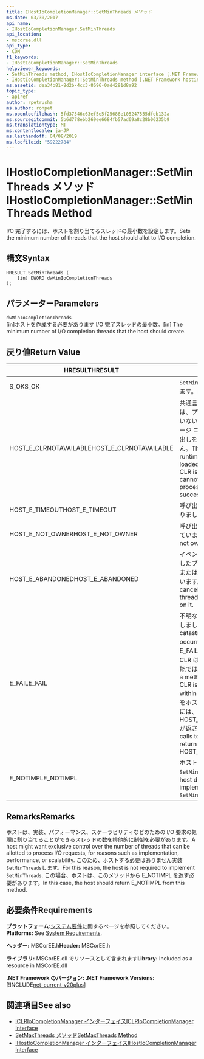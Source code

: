 ```yaml
---
title: IHostIoCompletionManager::SetMinThreads メソッド
ms.date: 03/30/2017
api_name:
- IHostIoCompletionManager.SetMinThreads
api_location:
- mscoree.dll
api_type:
- COM
f1_keywords:
- IHostIoCompletionManager::SetMinThreads
helpviewer_keywords:
- SetMinThreads method, IHostIoCompletionManager interface [.NET Framework hosting]
- IHostIoCompletionManager::SetMinThreads method [.NET Framework hosting]
ms.assetid: dea34b81-8d2b-4cc3-8696-0ad4291d8a92
topic_type:
- apiref
author: rpetrusha
ms.author: ronpet
ms.openlocfilehash: 5fd37546c63ef5e5f25686e105247555dfeb132a
ms.sourcegitcommit: 5b6d778ebb269ee6684fb57ad69a8c28b06235b9
ms.translationtype: MT
ms.contentlocale: ja-JP
ms.lasthandoff: 04/08/2019
ms.locfileid: "59222784"
---
```

# <a name="ihostiocompletionmanagersetminthreads-method"></a><span data-ttu-id="bdb9a-102">IHostIoCompletionManager::SetMinThreads メソッド</span><span class="sxs-lookup"><span data-stu-id="bdb9a-102">IHostIoCompletionManager::SetMinThreads Method</span></span>
<span data-ttu-id="bdb9a-103">I/O 完了するには、ホストを割り当てるスレッドの最小数を設定します。</span><span class="sxs-lookup"><span data-stu-id="bdb9a-103">Sets the minimum number of threads that the host should allot to I/O completion.</span></span>  
  
## <a name="syntax"></a><span data-ttu-id="bdb9a-104">構文</span><span class="sxs-lookup"><span data-stu-id="bdb9a-104">Syntax</span></span>  
  
```  
HRESULT SetMinThreads (  
    [in] DWORD dwMinIoCompletionThreads  
);  
```  
  
## <a name="parameters"></a><span data-ttu-id="bdb9a-105">パラメーター</span><span class="sxs-lookup"><span data-stu-id="bdb9a-105">Parameters</span></span>  
 `dwMinIoCompletionThreads`  
 <span data-ttu-id="bdb9a-106">[in]ホストを作成する必要があります I/O 完了スレッドの最小数。</span><span class="sxs-lookup"><span data-stu-id="bdb9a-106">[in] The minimum number of I/O completion threads that the host should create.</span></span>  
  
## <a name="return-value"></a><span data-ttu-id="bdb9a-107">戻り値</span><span class="sxs-lookup"><span data-stu-id="bdb9a-107">Return Value</span></span>  
  
|<span data-ttu-id="bdb9a-108">HRESULT</span><span class="sxs-lookup"><span data-stu-id="bdb9a-108">HRESULT</span></span>|<span data-ttu-id="bdb9a-109">説明</span><span class="sxs-lookup"><span data-stu-id="bdb9a-109">Description</span></span>|  
|-------------|-----------------|  
|<span data-ttu-id="bdb9a-110">S_OK</span><span class="sxs-lookup"><span data-stu-id="bdb9a-110">S_OK</span></span>|`SetMinThreads` <span data-ttu-id="bdb9a-111">正常に返されます。</span><span class="sxs-lookup"><span data-stu-id="bdb9a-111">returned successfully.</span></span>|  
|<span data-ttu-id="bdb9a-112">HOST_E_CLRNOTAVAILABLE</span><span class="sxs-lookup"><span data-stu-id="bdb9a-112">HOST_E_CLRNOTAVAILABLE</span></span>|<span data-ttu-id="bdb9a-113">共通言語ランタイム (CLR) は、プロセスに読み込まれていないか、CLR は状態をマネージ コードを実行または呼び出しを正常に処理ができません。</span><span class="sxs-lookup"><span data-stu-id="bdb9a-113">The common language runtime (CLR) has not been loaded into a process, or the CLR is in a state in which it cannot run managed code or process the call successfully.</span></span>|  
|<span data-ttu-id="bdb9a-114">HOST_E_TIMEOUT</span><span class="sxs-lookup"><span data-stu-id="bdb9a-114">HOST_E_TIMEOUT</span></span>|<span data-ttu-id="bdb9a-115">呼び出しがタイムアウトになりました。</span><span class="sxs-lookup"><span data-stu-id="bdb9a-115">The call timed out.</span></span>|  
|<span data-ttu-id="bdb9a-116">HOST_E_NOT_OWNER</span><span class="sxs-lookup"><span data-stu-id="bdb9a-116">HOST_E_NOT_OWNER</span></span>|<span data-ttu-id="bdb9a-117">呼び出し元がロックを所有していません。</span><span class="sxs-lookup"><span data-stu-id="bdb9a-117">The caller does not own the lock.</span></span>|  
|<span data-ttu-id="bdb9a-118">HOST_E_ABANDONED</span><span class="sxs-lookup"><span data-stu-id="bdb9a-118">HOST_E_ABANDONED</span></span>|<span data-ttu-id="bdb9a-119">イベントがキャンセルされましたブロックされたスレッドまたはファイバーが待機しています。</span><span class="sxs-lookup"><span data-stu-id="bdb9a-119">An event was canceled while a blocked thread or fiber was waiting on it.</span></span>|  
|<span data-ttu-id="bdb9a-120">E_FAIL</span><span class="sxs-lookup"><span data-stu-id="bdb9a-120">E_FAIL</span></span>|<span data-ttu-id="bdb9a-121">不明な致命的なエラーが発生しました。</span><span class="sxs-lookup"><span data-stu-id="bdb9a-121">An unknown catastrophic failure occurred.</span></span> <span data-ttu-id="bdb9a-122">メソッドには、E_FAIL が返される、ときに、CLR は、プロセス内で使用可能ではなくなりました。</span><span class="sxs-lookup"><span data-stu-id="bdb9a-122">When a method returns E_FAIL, the CLR is no longer usable within the process.</span></span> <span data-ttu-id="bdb9a-123">メソッドをホストする後続の呼び出しには、HOST_E_CLRNOTAVAILABLE が返されます。</span><span class="sxs-lookup"><span data-stu-id="bdb9a-123">Subsequent calls to hosting methods return HOST_E_CLRNOTAVAILABLE.</span></span>|  
|<span data-ttu-id="bdb9a-124">E_NOTIMPL</span><span class="sxs-lookup"><span data-stu-id="bdb9a-124">E_NOTIMPL</span></span>|<span data-ttu-id="bdb9a-125">ホストがの実装を提供しない`SetMinThreads`します。</span><span class="sxs-lookup"><span data-stu-id="bdb9a-125">The host does not provide an implementation of `SetMinThreads`.</span></span>|  
  
## <a name="remarks"></a><span data-ttu-id="bdb9a-126">Remarks</span><span class="sxs-lookup"><span data-stu-id="bdb9a-126">Remarks</span></span>  
 <span data-ttu-id="bdb9a-127">ホストは、実装、パフォーマンス、スケーラビリティなどのための I/O 要求の処理に割り当てることができるスレッドの数を排他的に制御を必要があります。</span><span class="sxs-lookup"><span data-stu-id="bdb9a-127">A host might want exclusive control over the number of threads that can be allotted to process I/O requests, for reasons such as implementation, performance, or scalability.</span></span> <span data-ttu-id="bdb9a-128">このため、ホストする必要はありません実装`SetMinThreads`します。</span><span class="sxs-lookup"><span data-stu-id="bdb9a-128">For this reason, the host is not required to implement `SetMinThreads`.</span></span> <span data-ttu-id="bdb9a-129">この場合、ホストは、このメソッドから E_NOTIMPL を返す必要があります。</span><span class="sxs-lookup"><span data-stu-id="bdb9a-129">In this case, the host should return E_NOTIMPL from this method.</span></span>  
  
## <a name="requirements"></a><span data-ttu-id="bdb9a-130">必要条件</span><span class="sxs-lookup"><span data-stu-id="bdb9a-130">Requirements</span></span>  
 <span data-ttu-id="bdb9a-131">**プラットフォーム:**[システム要件](../../../../docs/framework/get-started/system-requirements.md)に関するページを参照してください。</span><span class="sxs-lookup"><span data-stu-id="bdb9a-131">**Platforms:** See [System Requirements](../../../../docs/framework/get-started/system-requirements.md).</span></span>  
  
 <span data-ttu-id="bdb9a-132">**ヘッダー:** MSCorEE.h</span><span class="sxs-lookup"><span data-stu-id="bdb9a-132">**Header:** MSCorEE.h</span></span>  
  
 <span data-ttu-id="bdb9a-133">**ライブラリ:** MSCorEE.dll でリソースとして含まれます</span><span class="sxs-lookup"><span data-stu-id="bdb9a-133">**Library:** Included as a resource in MSCorEE.dll</span></span>  
  
 **<span data-ttu-id="bdb9a-134">.NET Framework のバージョン: </span><span class="sxs-lookup"><span data-stu-id="bdb9a-134">.NET Framework Versions:</span></span>** [!INCLUDE[net_current_v20plus](../../../../includes/net-current-v20plus-md.md)]  
  
## <a name="see-also"></a><span data-ttu-id="bdb9a-135">関連項目</span><span class="sxs-lookup"><span data-stu-id="bdb9a-135">See also</span></span>

- [<span data-ttu-id="bdb9a-136">ICLRIoCompletionManager インターフェイス</span><span class="sxs-lookup"><span data-stu-id="bdb9a-136">ICLRIoCompletionManager Interface</span></span>](../../../../docs/framework/unmanaged-api/hosting/iclriocompletionmanager-interface.md)
- [<span data-ttu-id="bdb9a-137">SetMaxThreads メソッド</span><span class="sxs-lookup"><span data-stu-id="bdb9a-137">SetMaxThreads Method</span></span>](../../../../docs/framework/unmanaged-api/hosting/ihostiocompletionmanager-setmaxthreads-method.md)
- [<span data-ttu-id="bdb9a-138">IHostIoCompletionManager インターフェイス</span><span class="sxs-lookup"><span data-stu-id="bdb9a-138">IHostIoCompletionManager Interface</span></span>](../../../../docs/framework/unmanaged-api/hosting/ihostiocompletionmanager-interface.md)
